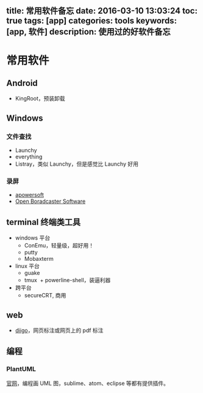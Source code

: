 title: 常用软件备忘
date: 2016-03-10 13:03:24
toc: true
tags: [app]
categories: tools
keywords: [app, 软件]
description: 使用过的好软件备忘
---


常用软件
========

## Android

* KingRoot，预装卸载

## Windows
### 文件查找

* Launchy
* everything
* Listray，类似 Launchy，但是感觉比 Launchy 好用

### 录屏
* [apowersoft](https://www.apowersoft.cn/free-online-screen-recorder)
* [Open Boradcaster Software](https://obsproject.com/)

## terminal 终端类工具
* windows 平台
  + ConEmu，轻量级，超好用！
  + putty
  + Mobaxterm
* linux 平台
  + guake
  + tmux
  + powerline-shell，装逼利器
* 跨平台
  + secureCRT, 商用

## web

* [diigo](https://www.diigo.com/)，网页标注或网页上的 pdf 标注

## 编程

### PlantUML
[官网](http://plantuml.com/)，编程画 UML 图，sublime、atom、eclipse 等都有提供插件。
